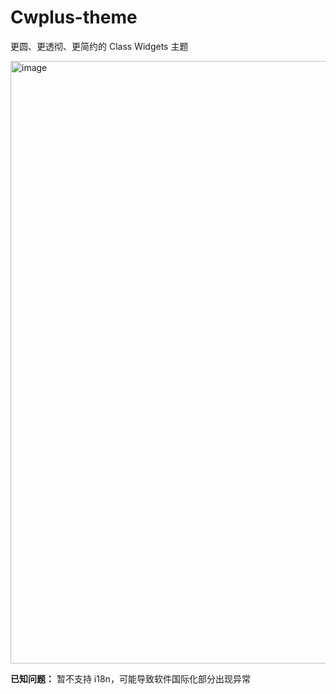 # Cwplus-theme
更圆、更透彻、更简约的 Class Widgets 主题

<img width="1664" height="964" alt="image" src="https://github.com/user-attachments/assets/af006dff-574f-4acf-a53c-23db3a7d1ed0" />

**已知问题：**
暂不支持 i18n，可能导致软件国际化部分出现异常
